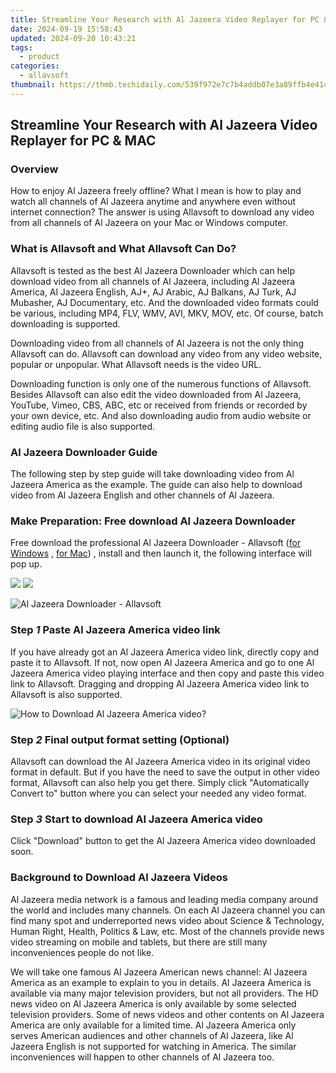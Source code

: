 ```yaml
---
title: Streamline Your Research with Al Jazeera Video Replayer for PC & MAC
date: 2024-09-19 15:58:43
updated: 2024-09-20 10:43:21
tags:
  - product
categories:
  - allavsoft
thumbnail: https://thmb.techidaily.com/539f972e7c7b4addb07e3a89ffb4e4144a7b4457b986101fff5666cceaefdc5c.jpg
---
```


## Streamline Your Research with Al Jazeera Video Replayer for PC & MAC

### Overview

How to enjoy Al Jazeera freely offline? What I mean is how to play and watch all channels of Al Jazeera anytime and anywhere even without internet connection? The answer is using Allavsoft to download any video from all channels of Al Jazeera on your Mac or Windows computer.

### What is Allavsoft and What Allavsoft Can Do?

Allavsoft is tested as the best Al Jazeera Downloader which can help download video from all channels of Al Jazeera, including Al Jazeera America, Al Jazeera English, AJ+, AJ Arabic, AJ Balkans, AJ Turk, AJ Mubasher, AJ Documentary, etc. And the downloaded video formats could be various, including MP4, FLV, WMV, AVI, MKV, MOV, etc. Of course, batch downloading is supported.

Downloading video from all channels of Al Jazeera is not the only thing Allavsoft can do. Allavsoft can download any video from any video website, popular or unpopular. What Allavsoft needs is the video URL.

Downloading function is only one of the numerous functions of Allavsoft. Besides Allavsoft can also edit the video downloaded from Al Jazeera, YouTube, Vimeo, CBS, ABC, etc or received from friends or recorded by your own device, etc. And also downloading audio from audio website or editing audio file is also supported.

### Al Jazeera Downloader Guide

The following step by step guide will take downloading video from Al Jazeera America as the example. The guide can also help to download video from Al Jazeera English and other channels of Al Jazeera.

### Make Preparation: Free download Al Jazeera Downloader

Free download the professional Al Jazeera Downloader - Allavsoft ([for Windows](https://tools.techidaily.com/allavsoft/products/) , [for Mac](https://tools.techidaily.com/allavsoft/products/)) , install and then launch it, the following interface will pop up.

[![](https://www.allavsoft.com/how-to/../images/how-to/free-download-win.jpg)](https://tools.techidaily.com/allavsoft/products/) [![](https://www.allavsoft.com/how-to/../images/how-to/free-download-mac.jpg)](https://tools.techidaily.com/allavsoft/products/)

![Al Jazeera Downloader - Allavsoft](https://www.allavsoft.com/how-to/../images/allavsoft/screen-shot-600.jpg)

### Step _1_ Paste Al Jazeera America video link

If you have already got an Al Jazeera America video link, directly copy and paste it to Allavsoft. If not, now open Al Jazeera America and go to one Al Jazeera America video playing interface and then copy and paste this video link to Allavsoft. Dragging and dropping Al Jazeera America video link to Allavsoft is also supported.

![How to Download Al Jazeera America video?](https://www.allavsoft.com/how-to/../images/how-to/netflix-downloader-mac-windows/download-netflix-movies.jpg)

### Step _2_ Final output format setting (Optional)

Allavsoft can download the Al Jazeera America video in its original video format in default. But if you have the need to save the output in other video format, Allavsoft can also help you get there. Simply click "Automatically Convert to" button where you can select your needed any video format.

### Step _3_ Start to download Al Jazeera America video

Click "Download" button to get the Al Jazeera America video downloaded soon.

### Background to Download Al Jazeera Videos

Al Jazeera media network is a famous and leading media company around the world and includes many channels. On each Al Jazeera channel you can find many spot and underreported news video about Science & Technology, Human Right, Health, Politics & Law, etc. Most of the channels provide news video streaming on mobile and tablets, but there are still many inconveniences people do not like.

We will take one famous Al Jazeera American news channel: Al Jazeera America as an example to explain to you in details. Al Jazeera America is available via many major television providers, but not all providers. The HD news video on Al Jazeera America is only available by some selected television providers. Some of news videos and other contents on Al Jazeera America are only available for a limited time. Al Jazeera America only serves American audiences and other channels of Al Jazeera, like Al Jazeera English is not supported for watching in America. The similar inconveniences will happen to other channels of Al Jazeera too.

<ins class="adsbygoogle"
     style="display:block"
     data-ad-format="autorelaxed"
     data-ad-client="ca-pub-7571918770474297"
     data-ad-slot="1223367746"></ins>



<ins class="adsbygoogle"
     style="display:block"
     data-ad-client="ca-pub-7571918770474297"
     data-ad-slot="8358498916"
     data-ad-format="auto"
     data-full-width-responsive="true"></ins>

